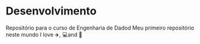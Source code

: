 # Desenvolvimento
Repositório para o curso de Engenharia de Dadod
Meu primeiro repositório neste mundo 
I love ✈️, 💻and 🍕
